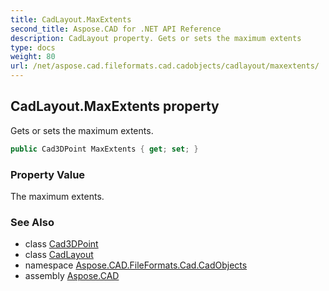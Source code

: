 ```yaml
---
title: CadLayout.MaxExtents
second_title: Aspose.CAD for .NET API Reference
description: CadLayout property. Gets or sets the maximum extents
type: docs
weight: 80
url: /net/aspose.cad.fileformats.cad.cadobjects/cadlayout/maxextents/
---
```

## CadLayout.MaxExtents property

Gets or sets the maximum extents.

```csharp
public Cad3DPoint MaxExtents { get; set; }
```

### Property Value

The maximum extents.

### See Also

* class [Cad3DPoint](../../cad3dpoint/)
* class [CadLayout](../)
* namespace [Aspose.CAD.FileFormats.Cad.CadObjects](../../cadlayout/)
* assembly [Aspose.CAD](../../../)


